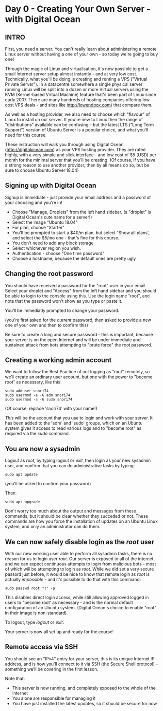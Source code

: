 # Day 0 - Creating Your Own Server - with Digital Ocean

## INTRO
First, you need a server. You can't really learn about administering a remote Linux server without having a one of your own - so today we're going to buy one!

Through the magic of Linux and virtualisation, it's now possible to get a small Internet server setup almost instantly - and at very low cost. Technically, what you'll be doing is creating and renting a VPS  ("Virtual Private Server"). In a datacentre somewhere a single physical server running Linux will be split into a dozen or more Virtual servers using the KVM (Kernel-based Virtual Machine) feature that's been part of Linux since early 2007. There are many hundreds of hosting companies offering low cost VPS deals - and sites like http://lowendbox.com/ that compare them.

As well as a hosting provider, we also need to choose which "flavour" of Linux to install on our server. If you're new to Linux then the range of "distributions" available can be confusing - but the latest LTS ("Long Term Support") version of Ubuntu Server is a popular choice, and what you'll need for this course. 
 
These instruction will walk you through using Digital Ocean (http://digitalocean.com) as your VPS hosting provider. They are rated highly, with a very simple and slick interface - and low cost of $5 (USD) per month for the minimal server that you'll be creating. (Of course, if you have a strong reason to use another provider, then by all means do so, but be sure to choose Ubuntu Server 18.04)

## Signing up with Digital Ocean
Signup is immediate - just provide your email address and a password of your choosing and you're in!

* Choose "Manage, Droplets" from the left hand sidebar. (a "droplet" is Digital Ocean's cute name for a server!)
* Select the image "Ubuntu 18.04"
* For plan, choose "Starter"
* You'll be prompted to start a $40/m plan, but select "Show all plans', and select the $5/mo one - that's fine for this course.
* You don't need to add any block storage
* Select whichever region you wish. 
* Authentication - choose "One time password"
* Choose a hostname, because the default ones are pretty ugly

## Changing the root password
You should have received a password for the "root" user in your email. Select your droplet and "Access" from the left hand sidebar and you should be able to login to the console using this. Use the login name "root", and note that the password won't show as you type or paste it.

You'll be immediatly prompted to change your password.

(you're first asked for the *current* password, then asked to provide a new one of your own and then to confirm this)

Be sure to create a long and secure password - this is important, because your server is on the open Internet and will be under immediate and sustained attack from bots attempting to "brute force" the root password.

## Creating a working admin account

We want to follow the Best Practice of not logging as "root" remotely, so we'll create an ordinary user account, but one with the power to "become root" as necessary, like this:

    sudo adduser snori74
    sudo usermod -a -G adm snori74
    sudo usermod -a -G sudo snori74

(Of course, replace 'snori74' with your name!) 

*This* will be the account that you use to login and work with your server. It has been added to the 'adm' and 'sudo' groups, which on an Ubuntu system gives it access to read various logs and to "become root" as required via the _sudo_ command.

## You are now a sysadmin

Logout as *root*, by typing logout or *exit*, then login as your new sysadmin user, and confirm that you can do administrative tasks by typing:

    sudo apt update

(you'll be asked to confirm your password)

Then:

    sudo apt upgrade

Don't worry too much about the output and messages from these commands, but it should be clear whether they succeded or not. These commands are how you force the installation of updates on an Ubuntu Linux system, and only an administrator can do them.

## We can now safely disable login as the *root* user

With our new working user able to perform all sysadmin tasks, there is no reason for us to login user *root*. Our server is exposed to all of the internet, and we can expect continuous attempts to login from malicious bots - most of which will be attempting to login as *root*. While we did set a very secure passord just before, it would be nice to know that remote login as *root* is actually *impossible* - and it's possible to do that with this command:

    sudo passwd root "!" -p
    
This disables direct login access, while still allowing approved logged in users to "become root' as necessary - and is the normal default configuration of an Ubuntu system. (Digital Ocean's choice to enable "root" in their image is non-standard).  


To logout, type _logout_ or _exit_.

Your server is now all set up and ready for the course!

## Remote access via SSH

You should see an "IPv4" entry for your server, this is its unique Internet IP address, and is how you'll connect to it via SSH (the Secure Shell protocol) - something we'll be covering in the first lesson. 

Note that:
* This server is now running, and completely exposed to the whole of the Internet
* You alone are responsible for managing it
* You have just installed the latest updates, so it should be secure for now

